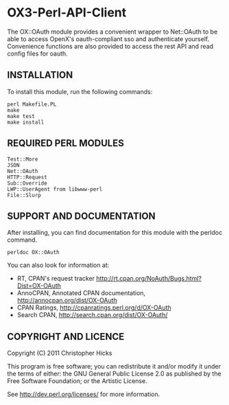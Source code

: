 # OX3-Perl-API-Client

The OX::OAuth module provides a convenient wrapper to Net::OAuth
to be able to access OpenX's oauth-compliant sso and authenticate
yourself.  Convenience functions are also provided to access the rest
API and read config files for oauth.

## INSTALLATION

To install this module, run the following commands:

```
perl Makefile.PL
make
make test
make install
```

## REQUIRED PERL MODULES

```
Test::More
JSON
Net::OAuth
HTTP::Request
Sub::Override
LWP::UserAgent from libwww-perl
File::Slurp
```

## SUPPORT AND DOCUMENTATION

After installing, you can find documentation for this module with the
perldoc command.

```
perldoc OX::OAuth
```

You can also look for information at:

* RT, CPAN's request tracker http://rt.cpan.org/NoAuth/Bugs.html?Dist=OX-OAuth
* AnnoCPAN, Annotated CPAN documentation, http://annocpan.org/dist/OX-OAuth
* CPAN Ratings,  http://cpanratings.perl.org/d/OX-OAuth
* Search CPAN,  http://search.cpan.org/dist/OX-OAuth/


## COPYRIGHT AND LICENCE

Copyright (C) 2011 Christopher Hicks

This program is free software; you can redistribute it and/or modify it
under the terms of either: the GNU General Public License 2.0 as published
by the Free Software Foundation; or the Artistic License.

See http://dev.perl.org/licenses/ for more information.
